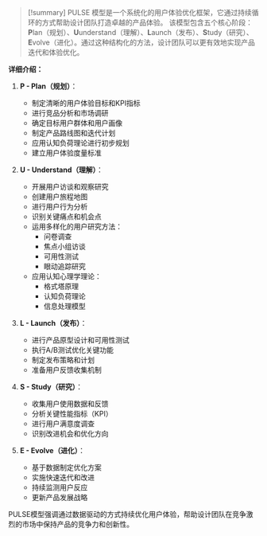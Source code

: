 > [!summary] PULSE 模型是一个系统化的用户体验优化框架，它通过持续循环的方式帮助设计团队打造卓越的产品体验。
> 该模型包含五个核心阶段：**P**lan（规划）、**U**understand（理解）、**L**aunch（发布）、**S**tudy（研究）、**E**volve（进化）。通过这种结构化的方法，设计团队可以更有效地实现产品迭代和体验优化。

**详细介绍：**

1. **P - Plan（规划）**：
   - 制定清晰的用户体验目标和KPI指标
   - 进行竞品分析和市场调研
   - 确定目标用户群体和用户画像
   - 制定产品路线图和迭代计划
   - 应用认知负荷理论进行初步规划
   - 建立用户体验度量标准

2. **U - Understand（理解）**：
   - 开展用户访谈和观察研究
   - 创建用户旅程地图
   - 进行用户行为分析
   - 识别关键痛点和机会点
   - 运用多样化的用户研究方法：
     - 问卷调查
     - 焦点小组访谈
     - 可用性测试
     - 眼动追踪研究
   - 应用认知心理学理论：
     - 格式塔原理
     - 认知负荷理论
     - 信息处理模型

3. **L - Launch（发布）**：
   - 进行产品原型设计和可用性测试
   - 执行A/B测试优化关键功能
   - 制定发布策略和计划
   - 准备用户反馈收集机制

4. **S - Study（研究）**：
   - 收集用户使用数据和反馈
   - 分析关键性能指标（KPI）
   - 进行用户满意度调查
   - 识别改进机会和优化方向

5. **E - Evolve（进化）**：
   - 基于数据制定优化方案
   - 实施快速迭代和改进
   - 持续监测用户反应
   - 更新产品发展战略

PULSE模型强调通过数据驱动的方式持续优化用户体验，帮助设计团队在竞争激烈的市场中保持产品的竞争力和创新性。
